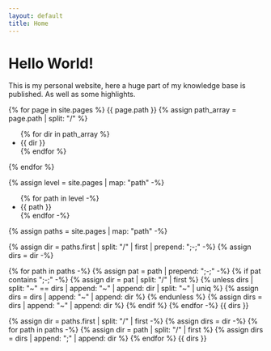 ```yaml
---
layout: default
title: Home
---
```

# Hello World!

This is my personal website, here a huge part of my knowledge base is published. As well as some highlights.

{% for page in site.pages %}
	{{ page.path }}
	{% assign path_array = page.path | split: "/" %}
	<ul>
	{% for dir in path_array %}
		<li>{{ dir }}</li>
	{% endfor %}
	</ul>
{% endfor %}

{% assign level = site.pages | map: "path" -%}
<ul>
	{% for path in level -%}
		<li>{{ path }}</li>
	{% endfor -%}
</ul>

{% assign paths = site.pages | map: "path" -%}

{% assign dir = paths.first | split: "/" | first | prepend: ";-;" -%}
{% assign dirs = dir -%}

{% for path in paths -%}
	{% assign pat = path | prepend: ";-;" -%}
	{% if pat contains ";-;" -%}
 		{% assign dir = pat | split: "/" | first %}
 		{% unless dirs | split: "~" == dirs | append: "~" | append: dir | split: "~" | uniq %}
	 		{% assign dirs = dirs | append: "~" | append: dir %}
    		{% endunless %}
		{% assign dirs = dirs | append: "~" | append: dir %}
 	{% endif %}
{% endfor -%}
{{ dirs }}


{% assign dir = paths.first | split: "/" | first -%}
{% assign dirs = dir -%}
{% for path in paths -%}
	{% assign dir = path | split: "/" | first %}
 	{% assign dirs = dirs | append: ";" | append: dir %}
{% endfor %}
{{ dirs }}
